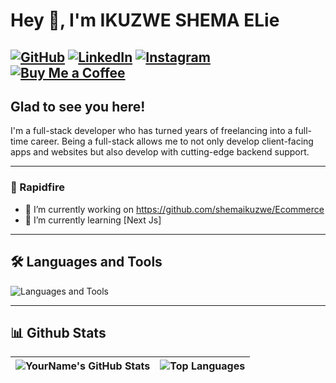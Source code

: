 # Hey 👋, I'm IKUZWE SHEMA ELie

[![GitHub](https://img.shields.io/badge/GitHub-181717?style=for-the-badge&logo=github&logoColor=white)](https://github.com/shemaikuzwe)
[![LinkedIn](https://img.shields.io/badge/LinkedIn-0A66C2?style=for-the-badge&logo=linkedin&logoColor=white)](https://www.linkedin.com/in/ikuzwe-shema-elie-791b63304/)
[![Instagram](https://img.shields.io/badge/Instagram-E4405F?style=for-the-badge&logo=instagram&logoColor=white)](https://www.instagram.com/shema_elia96/)
[![Buy Me a Coffee](https://img.shields.io/badge/Buy%20Me%20a%20Coffee-F7CA88?style=for-the-badge&logo=buy-me-a-coffee&logoColor=black)](https://buymeacoffee.com/eshemaikuzq)
---

## Glad to see you here!

I'm a full-stack developer who has turned years of freelancing into a full-time career. Being a full-stack allows me to not only develop client-facing apps and websites but also develop with cutting-edge backend support.

---

### 🚀 Rapidfire
- 🔭 I’m currently working on https://github.com/shemaikuzwe/Ecommerce
- 🌱 I’m currently learning [Next Js]

---

## 🛠️ Languages and Tools

![Languages and Tools](https://skillicons.dev/icons?i=html,css,javascript,typescript,react,nodejs,express,postgres,mongodb,git,github,java,python,docker,aws)

---

## 📊 Github Stats

| ![YourName's GitHub Stats](https://github-readme-stats.vercel.app/api?username=shemaikuzwe&show_icons=true&theme=radical) | ![Top Languages](https://github-readme-stats.vercel.app/api/top-langs/?username=shemaikuzwe&layout=compact&theme=radical) |
| --- | --- |






